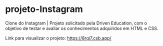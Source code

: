 # projeto-Instagram

Clone do Instagram | Projeto solicitado pela Driven Education, com o objetivo de testar e avaliar os conhecimentos adquiridos em HTML e CSS.

Link para visualizar o projeto: https://8rqi7.csb.app/
